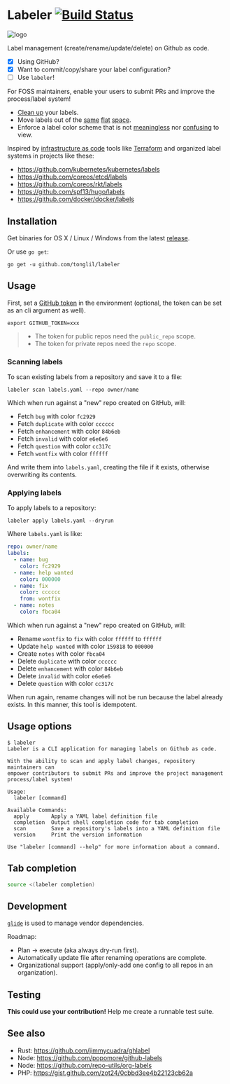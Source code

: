 # Labeler [![Build Status](https://travis-ci.org/tonglil/labeler.svg?branch=master)](https://travis-ci.org/tonglil/labeler)

![logo](http://i.imgur.com/5wOQl2m.png)

Label management (create/rename/update/delete) on Github as code.

- [x] Using GitHub?
- [x] Want to commit/copy/share your label configuration?
- [ ] Use `labeler`!

For FOSS maintainers, enable your users to submit PRs and improve the process/label system!
- [Clean up][adobe] your labels.
- Move labels out of the [same][iconic] [flat][certbot] [space][ghost].
- Enforce a label color scheme that is not [meaningless][node] nor [confusing][babel] to view.

Inspired by [infrastructure as code][iac] tools like [Terraform][terraform] and organized label systems in projects like these:
- https://github.com/kubernetes/kubernetes/labels
- https://github.com/coreos/etcd/labels
- https://github.com/coreos/rkt/labels
- https://github.com/spf13/hugo/labels
- https://github.com/docker/docker/labels

[adobe]: https://github.com/adobe/brackets/labels
[iconic]: https://github.com/driftyco/ionic/labels
[certbot]: https://github.com/certbot/certbot/labels
[ghost]: https://github.com/TryGhost/Ghost/labels
[node]: https://github.com/nodejs/node/labels
[babel]: https://github.com/babel/babel/labels

[iac]: http://martinfowler.com/bliki/InfrastructureAsCode.html
[terraform]: https://github.com/hashicorp/terraform

## Installation

Get binaries for OS X / Linux / Windows from the latest [release].

Or use `go get`:

```
go get -u github.com/tonglil/labeler
```

[release]: https://github.com/tonglil/labeler/releases

## Usage

First, set a [GitHub token][tokens] in the environment (optional, the token can be set as an cli argument as well).

```
export GITHUB_TOKEN=xxx
```

> - The token for public repos need the `public_repo` scope.
> - The token for private repos need the `repo` scope.

[tokens]: https://github.com/settings/tokens

### Scanning labels

To scan existing labels from a repository and save it to a file:
```
labeler scan labels.yaml --repo owner/name
```

Which when run against a "new" repo created on GitHub, will:
- Fetch `bug` with color `fc2929`
- Fetch `duplicate` with color `cccccc`
- Fetch `enhancement` with color `84b6eb`
- Fetch `invalid` with color `e6e6e6`
- Fetch `question` with color `cc317c`
- Fetch `wontfix` with color `ffffff`

And write them into `labels.yaml`, creating the file if it exists, otherwise overwriting its contents.

### Applying labels

To apply labels to a repository:
```
labeler apply labels.yaml --dryrun
```

Where `labels.yaml` is like:
```yml
repo: owner/name
labels:
  - name: bug
    color: fc2929
  - name: help wanted
    color: 000000
  - name: fix
    color: cccccc
    from: wontfix
  - name: notes
    color: fbca04
```

Which when run against a "new" repo created on GitHub, will:
- Rename `wontfix` to `fix` with color `ffffff` to `ffffff`
- Update `help wanted` with color `159818` to `000000`
- Create `notes` with color `fbca04`
- Delete `duplicate` with color `cccccc`
- Delete `enhancement` with color `84b6eb`
- Delete `invalid` with color `e6e6e6`
- Delete `question` with color `cc317c`

When run again, rename changes will not be run because the label already exists.
In this manner, this tool is idempotent.

## Usage options

```
$ labeler
Labeler is a CLI application for managing labels on Github as code.

With the ability to scan and apply label changes, repository maintainers can
empower contributors to submit PRs and improve the project management
process/label system!

Usage:
  labeler [command]

Available Commands:
  apply       Apply a YAML label definition file
  completion  Output shell completion code for tab completion
  scan        Save a repository's labels into a YAML definition file
  version     Print the version information

Use "labeler [command] --help" for more information about a command.
```

## Tab completion

```bash
source <(labeler completion)
```

## Development

[`glide`][glide] is used to manage vendor dependencies.

Roadmap:
- Plan -> execute (aka always dry-run first).
- Automatically update file after renaming operations are complete.
- Organizational support (apply/only-add one config to all repos in an organization).

[glide]: https://github.com/Masterminds/glide

## Testing

**This could use your contribution!**
Help me create a runnable test suite.

## See also

- Rust: https://github.com/jimmycuadra/ghlabel
- Node: https://github.com/popomore/github-labels
- Node: https://github.com/repo-utils/org-labels
- PHP: https://gist.github.com/zot24/0cbbd3ee4b22123cb62a
